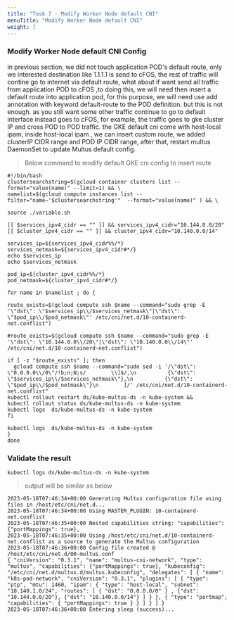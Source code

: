 ```yaml
---
title: "Task 7 - Modify Worker Node default CNI"
menuTitle: "Modify Worker Node default CNI"
weight: 7
---
```


### Modify Worker Node default CNI Config

in previous section, we did not touch application POD's default route, only we interested destination like 1.1.1.1 is send to cFOS, the rest of traffic will contine go to internet via default route, what about if want send all traffic from application POD to cFOS ,to doing this,
we will need then insert a default route into application pod, for this purpose, we will need use add annotation with keyword default-route to the POD definition. but this is not enough. as you still want some other traffic continue to go to default interface instead goes to cFOS, for example, the traffic goes to gke cluster IP and cross POD to POD traffic. the GKE default cni come with host-local ipam, inside host-local ipam , we can insert custom route, we added clusterIP CIDR range and POD IP CIDR range, after that, restart multus DaemonSet to update Multus default config.

> Below command to modify default GKE cni config to insert route

```
#!/bin/bash 
clustersearchstring=$(gcloud container clusters list --format="value(name)" --limit=1) && \
namelist=$(gcloud compute instances list --filter="name~'$clustersearchstring'"  --format="value(name)" ) && \

source ./variable.sh

[[ $services_ipv4_cidr == "" ]] && services_ipv4_cidr="10.144.0.0/20"
[[ $cluster_ipv4_cidr == "" ]] && cluster_ipv4_cidr="10.140.0.0/14"

services_ip=${services_ipv4_cidr%%/*}
services_netmask=${services_ipv4_cidr#*/}
echo $services_ip
echo $services_netmask

pod_ip=${cluster_ipv4_cidr%%/*}
pod_netmask=${cluster_ipv4_cidr#*/}

for name in $namelist ; do {

route_exists=$(gcloud compute ssh $name --command="sudo grep -E '\"dst\": \"$services_ip\\/$services_netmask\"|\"dst\": \"$pod_ip\\/$pod_netmask\"' /etc/cni/net.d/10-containerd-net.conflist")

#route_exists=$(gcloud compute ssh $name --command="sudo grep -E '\"dst\": \"10.144.0.0\\/20\"|\"dst\": \"10.140.0.0\\/14\"' /etc/cni/net.d/10-containerd-net.conflist")

if [ -z "$route_exists" ]; then
  gcloud compute ssh $name --command="sudo sed -i '/\"dst\": \"0.0.0.0\\/0\"/!b;n;N;s/        \\]$/,\n          {\"dst\": \"$services_ip\\/$services_netmask\"},\n          {\"dst\": \"$pod_ip\\/$pod_netmask\"}\n        ]/' /etc/cni/net.d/10-containerd-net.conflist"
kubectl rollout restart ds/kube-multus-ds -n kube-system && 
kubectl rollout status ds/kube-multus-ds -n kube-system 
kubectl logs  ds/kube-multus-ds -n kube-system
fi

kubectl logs  ds/kube-multus-ds -n kube-system
}
done
```

### Validate the result

```
kubectl logs ds/kube-multus-ds -n kube-system
```

> output will be similar as below

```
2023-05-18T07:46:34+00:00 Generating Multus configuration file using files in /host/etc/cni/net.d...
2023-05-18T07:46:34+00:00 Using MASTER_PLUGIN: 10-containerd-net.conflist
2023-05-18T07:46:35+00:00 Nested capabilities string: "capabilities": {"portMappings": true},
2023-05-18T07:46:35+00:00 Using /host/etc/cni/net.d/10-containerd-net.conflist as a source to generate the Multus configuration
2023-05-18T07:46:36+00:00 Config file created @ /host/etc/cni/net.d/00-multus.conf
{ "cniVersion": "0.3.1", "name": "multus-cni-network", "type": "multus", "capabilities": {"portMappings": true}, "kubeconfig": "/etc/cni/net.d/multus.d/multus.kubeconfig", "delegates": [ { "name": "k8s-pod-network", "cniVersion": "0.3.1", "plugins": [ { "type": "ptp", "mtu": 1460, "ipam": { "type": "host-local", "subnet": "10.140.1.0/24", "routes": [ { "dst": "0.0.0.0/0" } , {"dst": "10.144.0.0/20"}, {"dst": "10.140.0.0/14"} ] } }, { "type": "portmap", "capabilities": { "portMappings": true } } ] } ] }
2023-05-18T07:46:36+00:00 Entering sleep (success)...
```